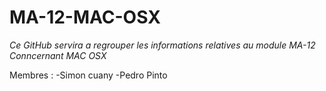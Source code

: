 # MA-12-MAC-OSX

*Ce GitHub servira a regrouper les informations relatives au module MA-12 Conncernant MAC OSX*

Membres : 
-Simon cuany
-Pedro Pinto
